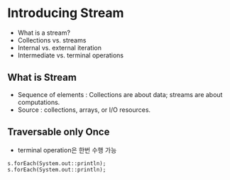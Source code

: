#  Introducing Stream


- What is a stream?
- Collections vs. streams
- Internal vs. external iteration
- Intermediate vs. terminal operations


## What is Stream

- Sequence of elements : Collections are about data; streams are about computations.
- Source : collections, arrays, or I/O resources.

## Traversable only Once
- terminal operation은 한번 수행 가능
```
s.forEach(System.out::println);
s.forEach(System.out::println);
```